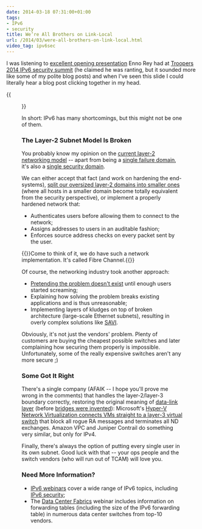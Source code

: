 ```yaml
---
date: 2014-03-18 07:31:00+01:00
tags:
- IPv6
- security
title: We’re All Brothers on Link-Local
url: /2014/03/were-all-brothers-on-link-local.html
video_tag: ipv6sec
---
```

I was listening to [excellent opening presentation](https://www.ernw.de/download/TROOPERS_IPv6SecSummit_ERNW_IPv6_Structural_Deficits.pdf) Enno Rey had at [Troopers 2014 IPv6 security summit](https://www.troopers.de/troopers14/troopers14-ipv6-security-summit-2014/index.html) (he claimed he was ranting, but it sounded more like some of my polite blog posts) and when I've seen this slide I could literally hear a blog post clicking together in my head.

{{<figure src="/2014/03/s1600-We're+All+Brothers+on+Link+Local.jpg">}}

In short: IPv6 has many shortcomings, but this might not be one of them.
<!--more-->
### The Layer-2 Subnet Model Is Broken

You probably know my opinion on the [current layer-2 networking model](/2012/05/transparent-bridging-aka-l2-switching.html) -- apart from being a [single failure domain](/2012/05/layer-2-network-is-single-failure.html), it's also a [single security domain](/2013/04/compromised-security-zone-game-over-or.html).

We can either accept that fact (and work on hardening the end-systems), [split our oversized layer-2 domains into smaller ones](/2013/11/make-every-application-independent.html) (where all hosts in a smaller domain become totally equivalent from the security perspective), or implement a properly hardened network that:

-   Authenticates users before allowing them to connect to the network;
-   Assigns addresses to users in an auditable fashion;
-   Enforces source address checks on every packet sent by the user.

{{<note info>}}Come to think of it, we do have such a network implementation. It's called Fibre Channel.{{</note>}}

Of course, the networking industry took another approach:

-   [Pretending the problem doesn't exist](http://etherealmind.com/poster-eight-levels-vendor-acceptance/) until enough users started screaming;
-   Explaining how solving the problem breaks existing applications and is thus unreasonable;
-   Implementing layers of kludges on top of broken architecture (large-scale Ethernet subnets), resulting in overly complex solutions like [SAVI](http://demo.ipspace.net/get/D4%20-%20Source%20Address%20Validation%20Improvement.mp4).

Obviously, it's not just the vendors' problem. Plenty of customers are buying the cheapest possible switches and later complaining how securing them properly is impossible. Unfortunately, some of the really expensive switches aren't any more secure ;)

### Some Got It Right

There's a single company (AFAIK -- I hope you'll prove me wrong in the comments) that handles the layer-2/layer-3 boundary correctly, restoring the original meaning of [data-link layer](http://en.wikipedia.org/wiki/OSI_model#Layer_2:_data_link_layer) (before [bridges were invented](/2010/07/bridges-kludge-that-shouldnt-exist.html)): Microsoft's [Hyper-V Network Virtualization connects VMs straight to a layer-3 virtual switch](/2013/12/hyper-v-network-virtualization-packet.html) that block all rogue RA messages and terminates all ND exchanges. Amazon VPC and Juniper Contrail do something very similar, but only for IPv4.

Finally, there's always the option of putting every single user in its own subnet. Good luck with that -- your ops people and the switch vendors (who will run out of TCAM) will love you.

### Need More Information?

-   [IPv6 webinars](http://www.ipspace.net/IPv6) cover a wide range of IPv6 topics, including [IPv6 security](http://www.ipspace.net/IPv6_security);
-   The [Data Center Fabrics](http://www.ipspace.net/Data_Center_Fabrics) webinar includes information on forwarding tables (including the size of the IPv6 forwarding table) in numerous data center switches from top-10 vendors.
